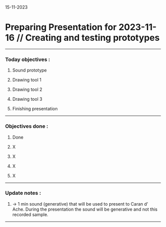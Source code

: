 15-11-2023
# Preparing Presentation for 2023-11-16 // Creating and testing prototypes

---

### Today objectives :

1. Sound prototype

2. Drawing tool 1

3. Drawing tool 2

4. Drawing tool 3

5. Finishing presentation

---

### Objectives done : 

1. Done

2. X

3. X

4. X

5. X

---

### Update notes : 

1. -> 1 min sound (generative) that will be used to present to Caran d' Ache. During the presentation the sound will be generative and not this recorded sample.




---